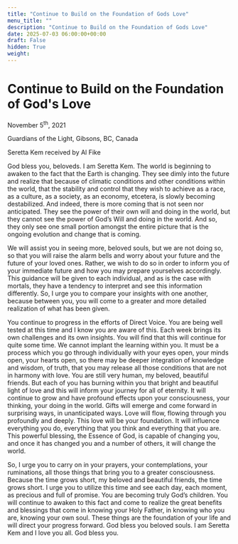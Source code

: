 ```yaml
---
title: "Continue to Build on the Foundation of Gods Love"
menu_title: ""
description: "Continue to Build on the Foundation of Gods Love"
date: 2025-07-03 06:00:00+00:00
draft: False
hidden: True
weight:
---
```

# Continue to Build on the Foundation of God's Love

November 5<sup>th</sup>, 2021

Guardians of the Light, Gibsons, BC, Canada

Seretta Kem received by Al Fike

God bless you, beloveds. I am Seretta Kem. The world is beginning to awaken to the fact that the Earth is changing. They see dimly into the future and realize that because of climatic conditions and other conditions within the world, that the stability and control that they wish to achieve as a race, as a culture, as a society, as an economy, etcetera, is slowly becoming destabilized. And indeed, there is more coming that is not seen nor anticipated. They see the power of their own will and doing in the world, but they cannot see the power of God’s Will and doing in the world. And so, they only see one small portion amongst the entire picture that is the ongoing evolution and change that is coming.

We will assist you in seeing more, beloved souls, but we are not doing so, so that you will raise the alarm bells and worry about your future and the future of your loved ones. Rather, we wish to do so in order to inform you of your immediate future and how you may prepare yourselves accordingly. This guidance will be given to each individual, and as is the case with mortals, they have a tendency to interpret and see this information differently. So, I urge you to compare your insights with one another, because between you, you will come to a greater and more detailed realization of what has been given.

You continue to progress in the efforts of Direct Voice. You are being well tested at this time and I know you are aware of this. Each week brings its own challenges and its own insights. You will find that this will continue for quite some time. We cannot implant the learning within you. It must be a process which you go through individually with your eyes open, your minds open, your hearts open, so there may be deeper integration of knowledge and wisdom, of truth, that you may release all those conditions that are not in harmony with love. You are still very human, my beloved, beautiful friends. But each of you has burning within you that bright and beautiful light of love and this will inform your journey for all of eternity. It will continue to grow and have profound effects upon your consciousness, your thinking, your doing in the world. Gifts will emerge and come forward in surprising ways, in unanticipated ways. Love will flow, flowing through you  profoundly and deeply. This love will be your foundation. It will influence everything you do, everything that you think and everything that you are. This powerful blessing, the Essence of God, is capable of changing you, and once it has changed you and a number of others, it will change the world.

So, I urge you to carry on in your prayers, your contemplations, your ruminations, all those things that bring you to a greater consciousness. Because the time grows short, my beloved and beautiful friends, the time grows short. I urge you to utilize this time and see each day, each moment, as precious and full of promise. You are becoming truly God’s children. You will continue to awaken to this fact and come to realize the great benefits and blessings that come in knowing your Holy Father, in knowing who you are, knowing your own soul. These things are the foundation of your life and will direct your progress forward. God bless you beloved souls. I am Seretta Kem and I love you all. God bless you. 
